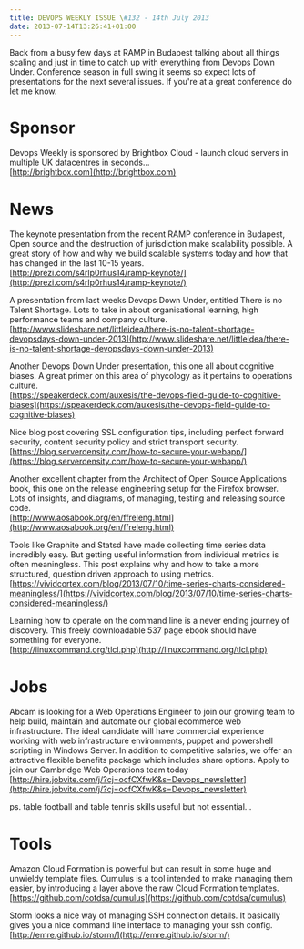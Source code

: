 ```yaml
---
title: DEVOPS WEEKLY ISSUE \#132 - 14th July 2013 
date: 2013-07-14T13:26:41+01:00
---
```


Back from a busy few days at RAMP in Budapest talking about all things scaling and just in time to catch up with everything from Devops Down Under. Conference season in full swing it seems so expect lots of presentations for the next several issues. If you're at a great conference do let me know.


Sponsor
======

Devops Weekly is sponsored by Brightbox Cloud - launch cloud servers in multiple UK datacentres in seconds...
<br>[http://brightbox.com](http://brightbox.com)


News
====

The keynote presentation from the recent RAMP conference in Budapest, Open source and the destruction of jurisdiction make scalability possible. A great story of how and why we build scalable systems today and how that has changed in the last 10-15 years.
<br>[http://prezi.com/s4rlp0rhus14/ramp-keynote/](http://prezi.com/s4rlp0rhus14/ramp-keynote/)


A presentation from last weeks Devops Down Under, entitled There is no Talent Shortage. Lots to take in about organisational learning, high performance teams and company culture.
<br>[http://www.slideshare.net/littleidea/there-is-no-talent-shortage-devopsdays-down-under-2013](http://www.slideshare.net/littleidea/there-is-no-talent-shortage-devopsdays-down-under-2013)


Another Devops Down Under presentation, this one all about cognitive biases. A great primer on this area of phycology as it pertains to operations culture.
<br>[https://speakerdeck.com/auxesis/the-devops-field-guide-to-cognitive-biases](https://speakerdeck.com/auxesis/the-devops-field-guide-to-cognitive-biases)


Nice blog post covering SSL configuration tips, including perfect forward security, content security policy and strict transport security.
<br>[https://blog.serverdensity.com/how-to-secure-your-webapp/](https://blog.serverdensity.com/how-to-secure-your-webapp/)


Another excellent chapter from the Architect of Open Source Applications book, this one on the release engineering setup for the Firefox browser. Lots of insights, and diagrams, of managing, testing and releasing source code.
<br>[http://www.aosabook.org/en/ffreleng.html](http://www.aosabook.org/en/ffreleng.html)


Tools like Graphite and Statsd have made collecting time series data incredibly easy. But getting useful information from individual metrics is often meaningless. This post explains why and how to take a more structured, question driven approach to using metrics.
<br>[https://vividcortex.com/blog/2013/07/10/time-series-charts-considered-meaningless/](https://vividcortex.com/blog/2013/07/10/time-series-charts-considered-meaningless/)


Learning how to operate on the command line is a never ending journey of discovery. This freely downloadable 537 page ebook should have something for everyone.
<br>[http://linuxcommand.org/tlcl.php](http://linuxcommand.org/tlcl.php)


Jobs
====

Abcam is looking for a Web Operations Engineer to join our growing team to help build, maintain and automate our global ecommerce web infrastructure.  The ideal candidate will have commercial experience working with web infrastructure environments, puppet and powershell scripting in Windows Server. In addition to competitive salaries, we offer an attractive flexible benefits package which includes share options. Apply to join our Cambridge Web Operations team today
<br>[http://hire.jobvite.com/j/?cj=ocfCXfwK&s=Devops_newsletter](http://hire.jobvite.com/j/?cj=ocfCXfwK&s=Devops_newsletter)

ps. table football and table tennis skills useful but not essential…


Tools
====

Amazon Cloud Formation is powerful but can result in some huge and unwieldy template files. Cumulus is a tool intended to make managing them easier, by introducing a layer above the raw Cloud Formation templates.
<br>[https://github.com/cotdsa/cumulus](https://github.com/cotdsa/cumulus)


Storm looks a nice way of managing SSH connection details. It basically gives you a nice command line interface to managing your ssh config.
<br>[http://emre.github.io/storm/](http://emre.github.io/storm/)



